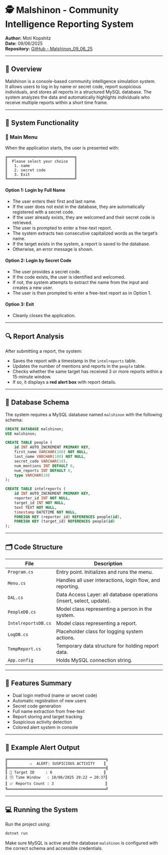 # 🕵️ Malshinon - Community Intelligence Reporting System

**Author:** Moti Kopshitz  
**Date:** 09/06/2025  
**Repository:** [GitHub - Malshinon_09_06_25](https://github.com/Moti7950/Malshinon_09_06_25.git)

---

## 📌 Overview

Malshinon is a console-based community intelligence simulation system.  
It allows users to log in by name or secret code, report suspicious individuals, and stores all reports in a structured MySQL database. The system analyzes the data and automatically highlights individuals who receive multiple reports within a short time frame.

---

## 🧭 System Functionality

### 🔹 Main Menu

When the application starts, the user is presented with:

```
╔══════════════════════════════╗
║  Please select your choice   ║
║   1. name                    ║
║   2. secret code             ║
║   3. Exit                    ║
╚══════════════════════════════╝
```

#### Option 1: Login by Full Name
- The user enters their first and last name.
- If the user does not exist in the database, they are automatically registered with a secret code.
- If the user already exists, they are welcomed and their secret code is retrieved.
- The user is prompted to enter a free-text report.
- The system extracts two consecutive capitalized words as the target’s name.
- If the target exists in the system, a report is saved to the database.
- Otherwise, an error message is shown.

#### Option 2: Login by Secret Code
- The user provides a secret code.
- If the code exists, the user is identified and welcomed.
- If not, the system attempts to extract the name from the input and creates a new user.
- The user is then prompted to enter a free-text report as in Option 1.

#### Option 3: Exit
- Cleanly closes the application.

---

## 🔍 Report Analysis

After submitting a report, the system:
- Saves the report with a timestamp in the `intelreports` table.
- Updates the number of mentions and reports in the `people` table.
- Checks whether the same target has received 3 or more reports within a 15-minute window.
- If so, it displays a **red alert box** with report details.

---

## 🧱 Database Schema

The system requires a MySQL database named `malshinon` with the following schema:

```sql
CREATE DATABASE malshinon;
USE malshinon;

CREATE TABLE people (
    id INT AUTO_INCREMENT PRIMARY KEY,
    first_name VARCHAR(100) NOT NULL,
    last_name VARCHAR(100) NOT NULL,
    secret_code VARCHAR(10),
    num_mentions INT DEFAULT 0,
    num_reports INT DEFAULT 0,
    type VARCHAR(20)
);

CREATE TABLE intelreports (
    id INT AUTO_INCREMENT PRIMARY KEY,
    reporter_id INT NOT NULL,
    target_id INT NOT NULL,
    text TEXT NOT NULL,
    timestamp DATETIME NOT NULL,
    FOREIGN KEY (reporter_id) REFERENCES people(id),
    FOREIGN KEY (target_id) REFERENCES people(id)
);
```

---

## 🗂️ Code Structure

| File                | Description |
|---------------------|-------------|
| `Program.cs`        | Entry point. Initializes and runs the menu. |
| `Menu.cs`           | Handles all user interactions, login flow, and reporting. |
| `DAL.cs`            | Data Access Layer: all database operations (insert, select, update). |
| `PeopleDB.cs`       | Model class representing a person in the system. |
| `IntelreportsDB.cs` | Model class representing a report. |
| `LogDB.cs`          | Placeholder class for logging system actions. |
| `TempReport.cs`     | Temporary data structure for holding report data. |
| `App.config`        | Holds MySQL connection string. |

---

## 🚀 Features Summary

- Dual login method (name or secret code)
- Automatic registration of new users
- Secret code generation
- Full name extraction from free-text
- Report storing and target tracking
- Suspicious activity detection
- Colored alert system in console

---

## 🧪 Example Alert Output

```
╔════════════════════════════════════════════╗
║          ⚠️  ALERT: SUSPICIOUS ACTIVITY    ║
╠════════════════════════════════════════════╣
║ 🎯 Target ID     : 6                       ║
║ 🕒 Time Window   : 10/06/2025 20:22 ➜ 20:37║
║ 📈 Reports Count : 3                       ║
╚════════════════════════════════════════════╝
```

---

## 💻 Running the System

Run the project using:

```bash
dotnet run
```

Make sure MySQL is active and the database `malshinon` is configured with the correct schema and accessible credentials.